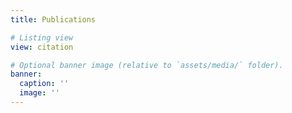 ```yaml
---
title: Publications

# Listing view
view: citation

# Optional banner image (relative to `assets/media/` folder).
banner:
  caption: ''
  image: ''
---
```


<!--{{% callout note %}}
Quickly discover [journal information.](../paperinfo/)
{{% /callout %}}-->